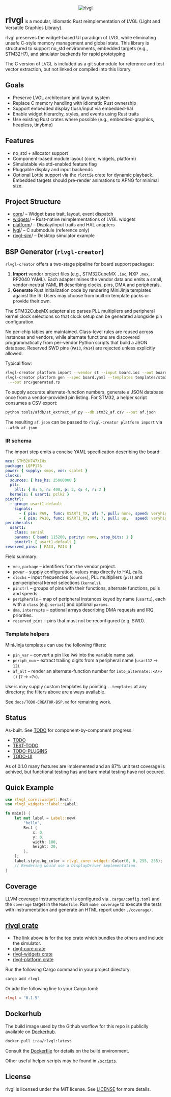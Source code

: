 <p align="center">
  <img src="./rlvgl-logo.png" alt="rlvgl" />
</p>

<span style="font-size:26px"><b>rlvgl</b></span> is a modular, idiomatic Rust reimplementation of LVGL (Light and Versatile Graphics Library).

rlvgl preserves the widget-based UI paradigm of LVGL while eliminating unsafe C-style memory management and global state. This library is structured to support no_std environments, embedded targets (e.g., STM32H7), and simulator backends for rapid prototyping.

The C version of LVGL is included as a git submodule for reference and test vector extraction, but not linked or compiled into this library.

## Goals
- Preserve LVGL architecture and layout system
- Replace C memory handling with idiomatic Rust ownership
- Support embedded display flush/input via embedded-hal
- Enable widget hierarchy, styles, and events using Rust traits
- Use existing Rust crates where possible (e.g., embedded-graphics, heapless, tinybmp)

## Features
- no_std + allocator support
- Component-based module layout (core, widgets, platform)
- Simulatable via std-enabled feature flag
- Pluggable display and input backends
- Optional Lottie support via the `rlottie` crate for dynamic playback.
  Embedded targets should pre-render animations to APNG for minimal size.

## Project Structure
- [core](https://github.com/SoftOboros/rlvgl/blob/main/core/README.md)/ – Widget base trait, layout, event dispatch
- [widgets](https://github.com/SoftOboros/rlvgl/blob/main/widgets/widgets/README.md)/ – Rust-native reimplementations of LVGL widgets
- [platform](https://github.com/SoftOboros/rlvgl/blob/main/platform/platform/README.md)/ – Display/input traits and HAL adapters
- [lvgl](https://github.com/lvgl/lvgl/blob/master/README.md)/ – C submodule (reference only)
- [rlvgl-sim](https://github.com/SoftOboros/rlvgl/tree/main/examples/sim/README.md)/ – Desktop simulator example

## BSP Generator (`rlvgl-creator`)

`rlvgl-creator` offers a two-stage pipeline for board support packages:

1. **Import** vendor project files (e.g., STM32CubeMX `.ioc`, NXP `.mex`,
   RP2040 YAML). Each adapter mines the vendor data and emits a small,
   vendor-neutral
   YAML **IR** describing clocks, pins, DMA and peripherals.
2. **Generate** Rust initialization code by rendering MiniJinja templates
   against the IR. Users may choose from built-in template packs or provide
   their own.

The STM32CubeMX adapter also parses PLL multipliers and peripheral kernel
clock selections so that clock setup can be generated alongside pin
configuration.

No per-chip tables are maintained. Class-level rules are reused across
instances and vendors, while alternate functions are discovered
programmatically from per-vendor Python scripts that build a JSON database.
Reserved SWD pins (`PA13`, `PA14`) are rejected unless explicitly allowed.

Typical flow:

```bash
rlvgl-creator platform import --vendor st --input board.ioc --out board.yaml
rlvgl-creator platform gen --spec board.yaml --templates templates/stm32h7 \
  --out src/generated.rs
```

To supply accurate alternate-function numbers, generate a JSON database once
from a vendor-provided pin listing. For STM32, a helper script consumes a CSV
export:

```bash
python tools/afdb/st_extract_af.py --db stm32_af.csv --out af.json
```

The resulting `af.json` can be passed to `rlvgl-creator platform import` via
`--afdb af.json`.

### IR schema

The import step emits a concise YAML specification describing the board:

```yaml
mcu: STM32H747XIHx
package: LQFP176
power: { supply: smps, vos: scale1 }
clocks:
  sources: { hse_hz: 25000000 }
  pll:
    pll1: { m: 5, n: 400, p: 2, q: 4, r: 2 }
  kernels: { usart1: pclk2 }
pinctrl:
  - group: usart1-default
    signals:
      - { pin: PA9,  func: USART1_TX, af: 7, pull: none, speed: veryhigh }
      - { pin: PA10, func: USART1_RX, af: 7, pull: up,   speed: veryhigh }
peripherals:
  usart1:
    class: serial
    params: { baud: 115200, parity: none, stop_bits: 1 }
    pinctrl: [ usart1-default ]
reserved_pins: [ PA13, PA14 ]
```

Field summary:

- `mcu`, `package` – identifiers from the vendor project.
- `power` – supply configuration; values map directly to HAL calls.
- `clocks` – input frequencies (`sources`), PLL multipliers (`pll`) and
  per‑peripheral kernel selections (`kernels`).
- `pinctrl` – groups of pins with their functions, alternate functions,
  pulls and speeds.
- `peripherals` – map of peripheral instances keyed by name (`usart1`),
  each with a `class` (e.g. `serial`) and optional `params`.
- `dma`, `interrupts` – optional arrays describing DMA requests and IRQ
  priorities.
- `reserved_pins` – pins that must not be reconfigured (e.g. SWD).

### Template helpers

MiniJinja templates can use the following filters:

- `pin_var` – convert a pin like `PA9` into the variable name `pa9`.
- `periph_num` – extract trailing digits from a peripheral name
  (`usart12` → `12`).
- `af_alt` – render an alternate-function number for
  `into_alternate::<AF>()` (`7` → `<7>`).

Users may supply custom templates by pointing `--templates` at any
directory; the filters above are always available.

See `docs/TODO-CREATOR-BSP.md` for remaining work.

## Status

As-built. See [TODO](https://github.com/SoftOboros/rlvgl/blob/main/docs/TODO.md) for component-by-component progress.
- [TODO](https://github.com/SoftOboros/rlvgl/blob/main/docs/TODO.md)
- [TEST-TODO](https://github.com/SoftOboros/rlvgl/blob/main/docs/TEST-TODO.md)
- [TODO-PLUGINS](https://github.com/SoftOboros/rlvgl/blob/main/docs/TODO-PLUGINS.md)
- [TODO-UI](https://github.com/SoftOboros/rlvgl/blob/main/docs/TODO-UI.md)

As of 0.1.0 many features are implemented and an 87% unit test coverage
is achived, but functional testing has and bare metal testing have not
occured.

## Quick Example

```rust
use rlvgl_core::widget::Rect;
use rlvgl_widgets::label::Label;

fn main() {
    let mut label = Label::new(
        "hello",
        Rect {
            x: 0,
            y: 0,
            width: 100,
            height: 20,
        },
    );
    label.style.bg_color = rlvgl_core::widget::Color(0, 0, 255, 255);
    // Rendering would use a DisplayDriver implementation.
}
```

## Coverage

LLVM coverage instrumentation is configured via `.cargo/config.toml` and the
`coverage` target in the `Makefile`. Run `make coverage` to execute the tests
with instrumentation and generate an HTML report under `./coverage/`.

## [rlvgl crate](https://crates.io/crates/rlvgl)
- The link above is for the top crate which bundles the others and include the simulator.
- [rlvgl-core crate](https://crates.io/crates/rlvgl-core)
- [rlvgl-widgets crate](https://crates.io/crates/rlvgl-widgets)
- [rlvgl-platform crate](https://crates.io/crates/rlvgl-platform)

Run the following Cargo command in your project directory:
```bash
cargo add rlvgl
```
Or add the following line to your Cargo.toml:
```toml
rlvgl = "0.1.5"
```

## Dockerhub
The build image used by the Github worflow for this repo is publiclly available on [Dockerhub](https://hub.docker.com/r/iraa/rlvgl).
```bash
docker pull iraa/rlvgl:latest
```

Consult the [Dockerfile](https://github.com/SoftOboros/rlvgl/blob/main/Dockerfile) for details on the build environment.

Other useful helper scripts may be found in [`/scripts`](https://github.com/SoftOboros/rlvgl/blob/main/scripts).

## License
rlvgl is licensed under the MIT license.  See [LICENSE](https://github.com/SoftOboros/rlvgl/blob/main/LICENSE) for more details.